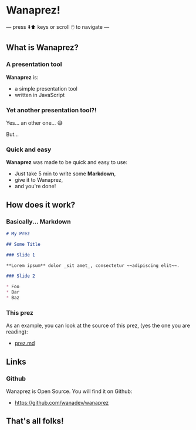 # Wanaprez!

— press ⬇️⬆️ keys or scroll 🖱️ to navigate —

## What is Wanaprez?

### A presentation tool

**Wanaprez** is:

* a simple presentation tool
* written in JavaScript

### Yet another presentation tool?!

Yes... an other one... 😅️

But...

### Quick and easy

**Wanaprez** was made to be quick and easy to use:

* Just take 5 min to write some **Markdown**,
* give it to Wanaprez,
* and you're done!

## How does it work?

### Basically... Markdown

```markdown
# My Prez

## Some Title

### Slide 1

**Lorem ipsum** dolor _sit amet_, consectetur ~~adipiscing elit~~.

### Slide 2

* Foo
* Bar
* Baz
```

### This prez

As an example, you can look at the source of this prez, (yes the one you are
reading):

* [prez.md](./prez.md)

## Links

### Github

Wanaprez is Open Source. You will find it on Github:

* https://github.com/wanadev/wanaprez

## That's all folks!
